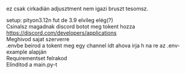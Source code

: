 ez csak cirkadián adjusztment nem igazi bruszt tesomsz.

setup:
pityon3.12n fut de 3.9 elvileg elég(?)  
Csinalsz magadnak discord botot meg tokent hozza https://discord.com/developers/applications  
Meghivod sajat szerverre  
.envbe beirod a tokent meg egy channel idt ahova irja h na re az .env-example alapján  
Requirementset felrakod  
Elinditod a main.py-t  
